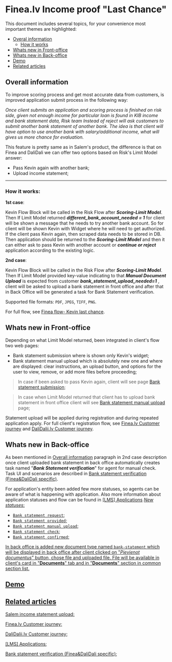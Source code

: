 # Finea.lv Income proof "Last Chance"
This document includes several topics, for your convenience most important themes are highlighted:
* [Overal information](#Overal-information)
	*  [How it works](#How-it-works)
* [Whats new in Front-office](#Whats-new-in-Front-office)
* [Whats new in Back-office](#Whats-new-in-Back-office)
* [Demo](#Demo)
* [Related articles](#Related-articles)

## Overall information 
<a id="Overal-information"></a>
To improve scoring process and get most accurate data from customers, is improved application submit process in the following way:

 *Once client submits an application and scoring process is finished on risk side, given not enough income for particular loan is found in KIB income and bank statement data, Risk team Instead of reject will ask customers to submit another bank statement of another bank. The idea is that client will have option to use another bank with salary/additional income, what will gives us more chance for evaluation.*

This feature is pretty same as in Salem's product, the difference is that on Finea and DaliDali we can offer two options based on Risk's Limit Model answer:
* Pass Kevin again with another bank;
* Upload income statement;
---
### How it works:
<a id="How-it-works"></a>

**1st case**:

Kevin Flow Block will be called in the Risk Flow after  ***Scoring-Limit Model***. Then If  Limit Model returned  ***different_bank_account_needed = 1*** for client will be shown a message that he needs to try another bank account. So for client will be shown Kevin with Widget where he will need to get authorized. If the client pass Kevin again, then scraped data needs to be stored in DB. Then application should be returned to the  ***Scoring-Limit Model*** and then it can either ask to pass Kevin with another account or ***continue or reject***  application according to the existing logic.

**2nd case**:

Kevin Flow Block will be called in the Risk Flow after  ***Scoring-Limit Model***. Then If Limit Model provided  key-value indicating to that  ***Manual Document Upload***  is expected from customer  ***bank_statement_upload_needed=1*** , client will be asked to upload a bank statement in front office and after that in Back Office will be generated a task for Bank Statement verification.

Supported file formats: `PDF`, `JPEG`, `TIFF`, `PNG`.

For full flow, see [Finea flow- Kevin last chance](https://wiki.sunfinance.group/display/RT/v1.1+Finea+Flow+-+Kevin+Last+Chance).


## Whats new in Front-office
<a id="Whats-new-in-Front-office"></a>

Depending on what Limit Model returned, been integrated in client's flow two web pages: 
* Bank statement submission where is shown only Kevin's widget;
*  Bank statement manual upload which is absolutely new one and where are displayed: clear instructions, an upload button, and options for the user to view, remove, or add more files before proceeding;
> In case if been asked to pass Kevin again, client will see page [Bank statement submission](https://wiki.sunfinance.group/display/RD/Finea+flow?preview=/465422100/530200208/Screenshot%202024-07-16%20at%2011.01.18.png#4654221003060912956e645c98a8c2e9a9edc2223);

> In case when Limit Model returned that client has to upload bank statement in front office client will see [Bank statement manual upload](https://wiki.sunfinance.group/display/RD/Finea+flow?preview=/465422100/530200208/Screenshot%202024-07-16%20at%2011.01.18.png#4654221003060912956e645c98a8c2e9a9edc2223) page;

Statement upload will be applied during registration and during repeated application apply. For full client's registration flow, see [Finea.lv Customer journey](https://wiki.sunfinance.group/display/countries/Finea.lv+Customer+Journey) and [DaliDalii.lv Customer journey](https://wiki.sunfinance.group/display/countries/DaliDali.lv+Customer+journey).

## Whats new in Back-office
<a id="Whats-new-in-Back-office"></a>

As been mentioned in [Overall information](#Overal-information) paragraph in 2nd case description once client uploaded bank statement in back office automatically creates task named "***Bank Statement verification***" for agent for manual check. Task UI and scenarios are described in [Bank statement verification (Finea&DaliDali specific)](https://wiki.sunfinance.group/display/countries/%5BLMS%5D+Applications#id-%5BLMS%5DApplications-Applicationstatuses.).

For application's entity been added few more statuses, so agents can be aware of what is happening with application. Also more information about application statuses and flow can be found in [[LMS] Applications](https://wiki.sunfinance.group/display/countries/%5BLMS%5D+Applications#id-%5BLMS%5DApplications-Applicationstatuses.)
<u>*New statuses*:
* `Bank statement request`;
* `Bank statement provided`;
* `Bank statement manual upload`;
* `Bank statement check`;
* `Bank statement confirmed`;


In back office is added new document type named  `bank-statement`  which will be displayed in back office after client clicked on "*Pievienot documentus*" button, chose file and uploaded file. File will be available in client's card in "**Documents**" tab and in "**Documents**" section in common section list.

## Demo
<a id="Demo"></a>


## Related articles
<a id="Related-articles"></a>

[Salem income statement upload](https://wiki.sunfinance.group/pages/viewpage.action?spaceKey=countries&title=Salem.kz+Income+statement+upload);

[Finea.lv Customer journey](https://wiki.sunfinance.group/display/countries/Finea.lv+Customer+Journey);

[DaliDalii.lv Customer journey](https://wiki.sunfinance.group/display/countries/DaliDali.lv+Customer+journey);

[[LMS] Applications](https://wiki.sunfinance.group/display/countries/%5BLMS%5D+Applications#id-%5BLMS%5DApplications-Applicationstatuses.);

[Bank statement verification (Finea&DaliDali specific)](https://wiki.sunfinance.group/display/countries/%5BLMS%5D+Applications#id-%5BLMS%5DApplications-Applicationstatuses.);



<!--
**jevgenijakirejeva/jevgenijakirejeva** is a ✨ _special_ ✨ repository because its `README.md` (this file) appears on your GitHub profile.

Here are some ideas to get you started:

- 🔭 I’m currently working on ...
- 🌱 I’m currently learning ...
- 👯 I’m looking to collaborate on ...
- 🤔 I’m looking for help with ...
- 💬 Ask me about ...
- 📫 How to reach me: ...
- 😄 Pronouns: ...
- ⚡ Fun fact: ...
-->
